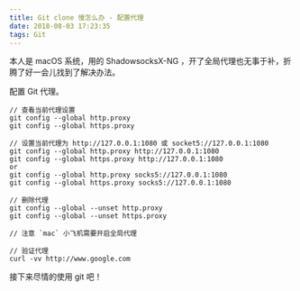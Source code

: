 ```yaml
---
title: Git clone 慢怎么办 - 配置代理
date: 2018-08-03 17:23:35
tags: Git
---
```


本人是 macOS 系统，用的 ShadowsocksX-NG ，开了全局代理也无事于补，折腾了好一会儿找到了解决办法。

配置 Git 代理。
```
// 查看当前代理设置
git config --global http.proxy
git config --global https.proxy

// 设置当前代理为 http://127.0.0.1:1080 或 socket5://127.0.0.1:1080
git config --global http.proxy http://127.0.0.1:1080
git config --global https.proxy http://127.0.0.1:1080
or
git config --global http.proxy socks5://127.0.0.1:1080
git config --global https.proxy socks5://127.0.0.1:1080

// 删除代理
git config --global --unset http.proxy
git config --global --unset https.proxy

// 注意 `mac` 小飞机需要开启全局代理

// 验证代理
curl -vv http://www.google.com
```

接下来尽情的使用 git 吧！
